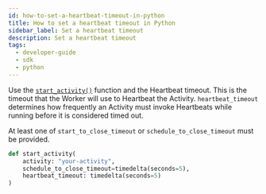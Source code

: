 ```yaml
---
id: how-to-set-a-heartbeat-timeout-in-python
title: How to set a heartbeat timeout in Python
sidebar_label: Set a heartbeat timeout
description: Set a heartbeat timeout
tags:
  - developer-guide
  - sdk
  - python
---
```


Use the [`start_activity()`](https://python.temporal.io/temporalio.workflow.html#start_activity) function and the Heartbeat timeout.
This is the timeout that the Worker will use to Heartbeat the Activity. `heartbeat_timeout` determines how frequently an Activity must invoke Heartbeats while running before it is considered timed out.

At least one of `start_to_close_timeout` or `schedule_to_close_timeout` must be provided.

```python
def start_activity(
    activity: "your-activity",
    schedule_to_close_timeout=timedelta(seconds=5),
    heartbeat_timeout: timedelta(seconds=5)
)
```
